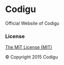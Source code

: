 # Codigu
Official Website of Codigu

### License
[The MIT License (MIT)](https://opensource.org/licenses/MIT)

&copy; Copyright 2015 Codigu
